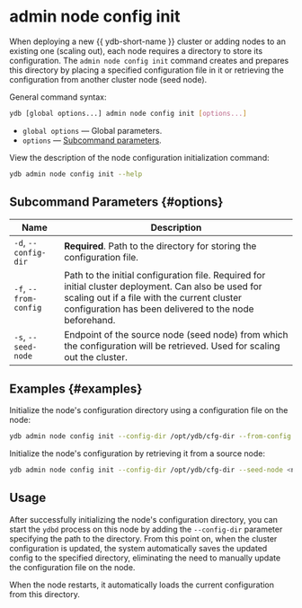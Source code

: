 # admin node config init

When deploying a new {{ ydb-short-name }} cluster or adding nodes to an existing one (scaling out), each node requires a directory to store its configuration. The `admin node config init` command creates and prepares this directory by placing a specified configuration file in it or retrieving the configuration from another cluster node (seed node).

General command syntax:

```bash
ydb [global options...] admin node config init [options...]
```

* `global options` — Global parameters.
* `options` — [Subcommand parameters](#options).

View the description of the node configuration initialization command:

```bash
ydb admin node config init --help
```

## Subcommand Parameters {#options}

Name | Description
---|---
`-d`, `--config-dir` | **Required**. Path to the directory for storing the configuration file.
`-f`, `--from-config` | Path to the initial configuration file. Required for initial cluster deployment. Can also be used for scaling out if a file with the current cluster configuration has been delivered to the node beforehand.
`-s`, `--seed-node` | Endpoint of the source node (seed node) from which the configuration will be retrieved. Used for scaling out the cluster.

## Examples {#examples}

Initialize the node's configuration directory using a configuration file on the node:

```bash
ydb admin node config init --config-dir /opt/ydb/cfg-dir --from-config config.yaml
```

Initialize the node's configuration by retrieving it from a source node:

```bash
ydb admin node config init --config-dir /opt/ydb/cfg-dir --seed-node <node.ydb.tech>:2135
```

## Usage

After successfully initializing the node's configuration directory, you can start the `ydbd` process on this node by adding the `--config-dir` parameter specifying the path to the directory. From this point on, when the cluster configuration is updated, the system automatically saves the updated config to the specified directory, eliminating the need to manually update the configuration file on the node.

When the node restarts, it automatically loads the current configuration from this directory.
